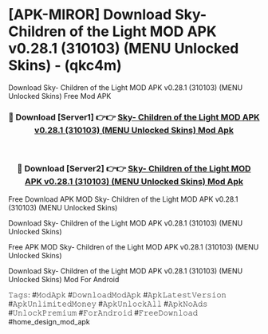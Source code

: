 # [APK-MIROR] Download Sky- Children of the Light MOD APK v0.28.1 (310103) (MENU Unlocked Skins) - (qkc4m)
Download Sky- Children of the Light MOD APK v0.28.1 (310103) (MENU Unlocked Skins) Free Mod APK

<div align="center">
<h3>🔴 Download [Server1] 👉👉 <a href="https://apk-comot.site?title=Sky-_Children_of_the_Light_MOD_APK_v0.28.1_(310103)_(MENU_Unlocked_Skins)">Sky- Children of the Light MOD APK v0.28.1 (310103) (MENU Unlocked Skins) Mod Apk</a></h3><br>

<h3>🔴 Download [Server2] 👉👉 <a href="https://apk-comot.site?title=Sky-_Children_of_the_Light_MOD_APK_v0.28.1_(310103)_(MENU_Unlocked_Skins)">Sky- Children of the Light MOD APK v0.28.1 (310103) (MENU Unlocked Skins) Mod Apk</a></h3>
</div>


Free Download APK MOD Sky- Children of the Light MOD APK v0.28.1 (310103) (MENU Unlocked Skins)

Download Sky- Children of the Light MOD APK v0.28.1 (310103) (MENU Unlocked Skins) 

Free APK MOD Sky- Children of the Light MOD APK v0.28.1 (310103) (MENU Unlocked Skins) 

Download Sky- Children of the Light MOD APK v0.28.1 (310103) (MENU Unlocked Skins) Mod For Android

𝚃𝚊𝚐𝚜: #𝙼𝚘𝚍𝙰𝚙𝚔 #𝙳𝚘𝚠𝚗𝚕𝚘𝚊𝚍𝙼𝚘𝚍𝙰𝚙𝚔 #𝙰𝚙𝚔𝙻𝚊𝚝𝚎𝚜𝚝𝚅𝚎𝚛𝚜𝚒𝚘𝚗 #𝙰𝚙𝚔𝚄𝚗𝚕𝚒𝚖𝚒𝚝𝚎𝚍𝙼𝚘𝚗𝚎𝚢 #𝙰𝚙𝚔𝚄𝚗𝚕𝚘𝚌𝚔𝙰𝚕𝚕 #𝙰𝚙𝚔𝙽𝚘𝙰𝚍𝚜 #𝚄𝚗𝚕𝚘𝚌𝚔𝙿𝚛𝚎𝚖𝚒𝚞𝚖 #𝙵𝚘𝚛𝙰𝚗𝚍𝚛𝚘𝚒𝚍 #𝙵𝚛𝚎𝚎𝙳𝚘𝚠𝚗𝚕𝚘𝚊𝚍 #home_design_mod_apk